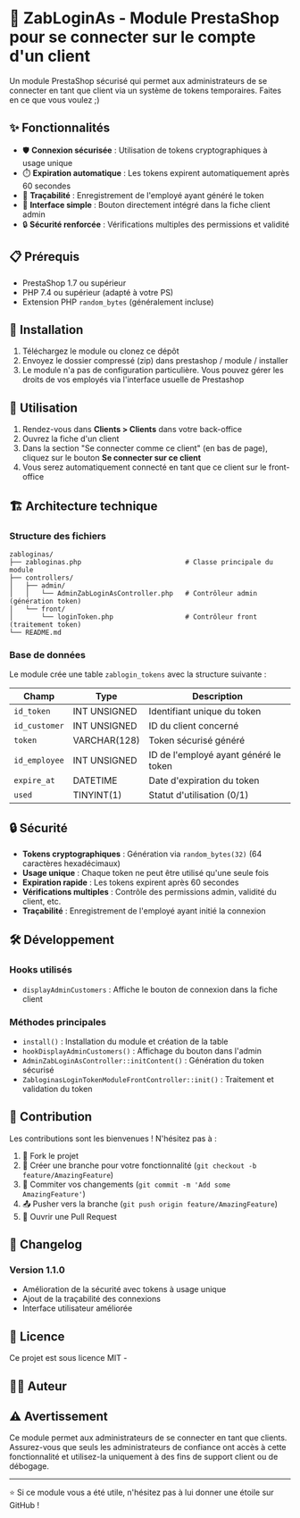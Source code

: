 # 🔐 ZabLoginAs - Module PrestaShop pour se connecter sur le compte d'un client


Un module PrestaShop sécurisé qui permet aux administrateurs de se connecter en tant que client via un système de tokens temporaires. Faites en ce que vous voulez ;)

## ✨ Fonctionnalités

- 🛡️ **Connexion sécurisée** : Utilisation de tokens cryptographiques à usage unique
- ⏱️ **Expiration automatique** : Les tokens expirent automatiquement après 60 secondes
- 📝 **Traçabilité** : Enregistrement de l'employé ayant généré le token
- 🎯 **Interface simple** : Bouton directement intégré dans la fiche client admin
- 🔒 **Sécurité renforcée** : Vérifications multiples des permissions et validité

## 📋 Prérequis

- PrestaShop 1.7 ou supérieur
- PHP 7.4 ou supérieur (adapté à votre PS)
- Extension PHP `random_bytes` (généralement incluse)

## 🚀 Installation

1. Téléchargez le module ou clonez ce dépôt
2. Envoyez le dossier compressé (zip) dans prestashop / module / installer
3. Le module n'a pas de configuration particulière. Vous pouvez gérer les droits de vos employés via l'interface usuelle de Prestashop

## 📖 Utilisation

1. Rendez-vous dans **Clients > Clients** dans votre back-office
2. Ouvrez la fiche d'un client
3. Dans la section "Se connecter comme ce client" (en bas de page), cliquez sur le bouton **Se connecter sur ce client**
4. Vous serez automatiquement connecté en tant que ce client sur le front-office

## 🏗️ Architecture technique

### Structure des fichiers

```
zabloginas/
├── zabloginas.php                          # Classe principale du module
├── controllers/
│   ├── admin/
│   │   └── AdminZabLoginAsController.php   # Contrôleur admin (génération token)
│   └── front/
│       └── loginToken.php                  # Contrôleur front (traitement token)
└── README.md
```

### Base de données

Le module crée une table `zablogin_tokens` avec la structure suivante :

| Champ         | Type           | Description                           |
|---------------|----------------|---------------------------------------|
| `id_token`    | INT UNSIGNED   | Identifiant unique du token          |
| `id_customer` | INT UNSIGNED   | ID du client concerné                 |
| `token`       | VARCHAR(128)   | Token sécurisé généré                 |
| `id_employee` | INT UNSIGNED   | ID de l'employé ayant généré le token |
| `expire_at`   | DATETIME       | Date d'expiration du token            |
| `used`        | TINYINT(1)     | Statut d'utilisation (0/1)            |

## 🔒 Sécurité

- **Tokens cryptographiques** : Génération via `random_bytes(32)` (64 caractères hexadécimaux)
- **Usage unique** : Chaque token ne peut être utilisé qu'une seule fois
- **Expiration rapide** : Les tokens expirent après 60 secondes
- **Vérifications multiples** : Contrôle des permissions admin, validité du client, etc.
- **Traçabilité** : Enregistrement de l'employé ayant initié la connexion

## 🛠️ Développement

### Hooks utilisés

- `displayAdminCustomers` : Affiche le bouton de connexion dans la fiche client

### Méthodes principales

- `install()` : Installation du module et création de la table
- `hookDisplayAdminCustomers()` : Affichage du bouton dans l'admin
- `AdminZabLoginAsController::initContent()` : Génération du token sécurisé
- `ZabloginasLoginTokenModuleFrontController::init()` : Traitement et validation du token

## 🤝 Contribution

Les contributions sont les bienvenues ! N'hésitez pas à :

1. 🍴 Fork le projet
2. 🌟 Créer une branche pour votre fonctionnalité (`git checkout -b feature/AmazingFeature`)
3. 💾 Commiter vos changements (`git commit -m 'Add some AmazingFeature'`)
4. 📤 Pusher vers la branche (`git push origin feature/AmazingFeature`)
5. 🔀 Ouvrir une Pull Request

## 📝 Changelog

### Version 1.1.0
- Amélioration de la sécurité avec tokens à usage unique
- Ajout de la traçabilité des connexions
- Interface utilisateur améliorée

## 📄 Licence

Ce projet est sous licence MIT -

## 👨‍💻 Auteur


## ⚠️ Avertissement

Ce module permet aux administrateurs de se connecter en tant que clients. Assurez-vous que seuls les administrateurs de confiance ont accès à cette fonctionnalité et utilisez-la uniquement à des fins de support client ou de débogage.

---

⭐ Si ce module vous a été utile, n'hésitez pas à lui donner une étoile sur GitHub !
